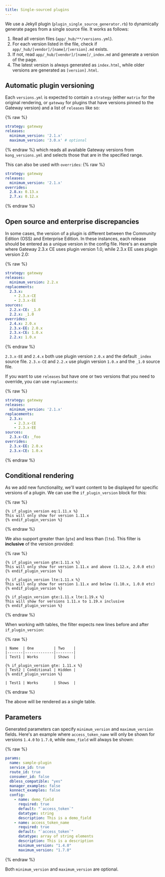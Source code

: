 ```yaml
---
title: Single-sourced plugins
---
```


We use a Jekyll plugin (`plugin_single_source_generator.rb`) to dynamically generate pages from a single source file. It works as follows:

1. Read all version files (`app/_hub/**/versions.yml`).
1. For each version listed in the file, check if `app/_hub/[vendor]/[name]/[version].md` exists.
1. If not, read `app/_hub/[vendor]/[name]/_index.md` and generate a version of the page.
1. The latest version is always generated as `index.html`, while older versions are generated as `[version].html`.


## Automatic plugin versioning

Each `versions.yml` is expected to contain a `strategy` (either `matrix` for the original rendering, or `gateway` for plugins that have versions pinned to the Gateway version)
and a list of `releases` like so: 

{% raw %}
```yaml
strategy: gateway
releases:
  minimum_version: '2.1.x'
  maximum_version: '3.0.x' # optional
```
{% endraw %}
which reads all available Gateway versions from `kong_versions.yml` and selects those that are in the specified range.

This can also be used with `overrides`:
{% raw %}
```yaml
strategy: gateway
releases:
  minimum_version: '2.1.x'
overrides:
  2.8.x: 0.13.x
  2.7.x: 0.12.x
```
{% endraw %}

## Open source and enterprise discrepancies

In some cases, the version of a plugin is different between the Community Edition (OSS) and Enterprise Edition. In these instances, each release should be entered as a unique version in the config file. Here's an example where Gateway 2.3.x CE uses plugin version 1.0, while 2.3.x EE uses plugin version 2.0:

{% raw %}
```yaml
strategy: gateway
releases:
  minimum_version: 2.2.x
replacements:
  2.3.x:
    - 2.3.x-CE
    - 2.3.x-EE
sources:
  2.2.x-CE: _1.0
  2.2.x: _1.0
overrides:
  2.4.x: 2.0.x
  2.3.x-EE: 2.0.x
  2.3.x-CE: 1.0.x
  2.2.x: 1.0.x
```
{% endraw %}

`2.3.x-EE` and `2.4.x` both use plugin version `2.0.x` and the default `_index` source file. `2.3.x-CE` and `2.2.x` use plugin version `1.0.x` and the `_1.0` source file.

If you want to use `releases` but have one or two versions that you need to override, you can use `replacements`:

{% raw %}
```yaml
strategy: gateway
releases:
  minimum_version: '2.1.x'
replacements:
  2.3.x:
    - 2.3.x-CE
    - 2.3.x-EE
sources:
  2.3.x-CE: _foo
overrides:
  2.3.x-EE: 2.0.x
  2.3.x-CE: 1.0.x
```
{% endraw %}

## Conditional rendering

As we add new functionality, we'll want content to be displayed for specific versions of a plugin. We can use the `if_plugin_version` block for this:

{% raw %}
```
{% if_plugin_version eq:1.11.x %}
This will only show for version 1.11.x
{% endif_plugin_version %}
```
{% endraw %}

We also support greater than (`gte`) and less than (`lte`). This filter is **inclusive** of the version provided:

{% raw %}
```
{% if_plugin_version gte:1.11.x %}
This will only show for version 1.11.x and above (1.12.x, 2.0.0 etc)
{% endif_plugin_version %}

{% if_plugin_version lte:1.11.x %}
This will only show for version 1.11.x and below (1.10.x, 1.0.0 etc)
{% endif_plugin_version %}

{% if_plugin_version gte:1.11.x lte:1.19.x %}
This will show for versions 1.11.x to 1.19.x inclusive
{% endif_plugin_version %}
```
{% endraw %}

When working with tables, the filter expects new lines before and after `if_plugin_version`:

{% raw %}
```
| Name  | One         | Two    |
|-------|-------------|--------|
| Test1 | Works       | Shows  |

{% if_plugin_version gte: 1.11.x %}
| Test2 | Conditional | Hidden |
{% endif_plugin_version %}

| Test1 | Works       | Shows  |
```
{% endraw %}

The above will be rendered as a single table.

## Parameters

Generated parameters can specify `minimum_version` and `maximum_version` fields. Here's an example where `access_token_name` will only be shown for versions `1.4.0` to `1.7.0`, while `demo_field` will always be shown:

{% raw %}
```yaml
params:
  name: sample-plugin
  service_id: true
  route_id: true
  consumer_id: false
  dbless_compatible: "yes"
  manager_examples: false
  konnect_examples: false
  config:
    - name: demo_field
      required: true
      default: "`access_token`"
      datatype: string
      description: This is a demo_field
    - name: access_token_name
      required: true
      default: "`access_token`"
      datatype: array of string elements
      description: This is a description
      minimum_version: "1.4.0"
      maximum_version: "1.7.0"
```
{% endraw %}

Both `minimum_version` and `maximum_version` are optional.
